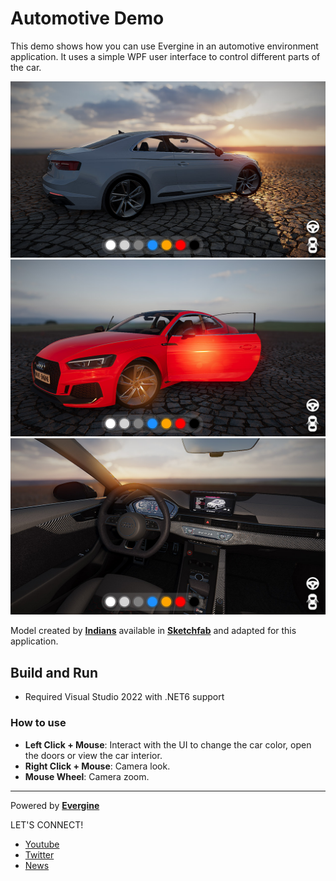 # Automotive Demo

This demo shows how you can use Evergine in an automotive environment application. It uses a simple WPF user interface to control different parts of the car.

![alt Screenshot](Screenshots/screenshots01.jpg)
![alt Screenshot](Screenshots/screenshots02.jpg)
![alt Screenshot](Screenshots/screenshots03.jpg)

Model created by **[Indians](https://sketchfab.com/Indians)** available in **[Sketchfab](https://sketchfab.com/3d-models/audi-rs5-2019-fae1a4186d464a6aae351ce9e9ff2401)** and adapted for this application.

## Build and Run
- Required Visual Studio 2022 with .NET6 support

### How to use
 * **Left Click + Mouse**: Interact with the UI to change the car color, open the doors or view the car interior.
 * **Right Click + Mouse**: Camera look.
 * **Mouse Wheel**: Camera zoom.
----
Powered by **[Evergine](https://evergine.com)**

LET'S CONNECT!

- [Youtube](https://www.youtube.com/channel/UCpA-X92rxM0OuywdVcir9mA)
- [Twitter](https://twitter.com/EvergineTeam)
- [News](https://evergine.com/news/)

